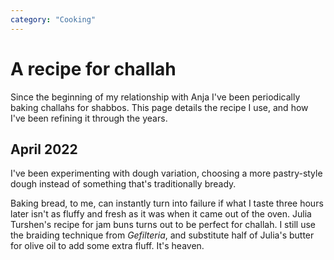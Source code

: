 ```yaml
---
category: "Cooking"
---
```


# A recipe for challah
Since the beginning of my relationship with Anja I've been periodically baking challahs for shabbos. This page details the recipe I use, and how I've been refining it through the years.

## April 2022
I've been experimenting with dough variation, choosing a more pastry-style dough instead of something that's traditionally bready. 

Baking bread, to me, can instantly turn into failure if what I taste three hours later isn't as fluffy and fresh as it was when it came out of the oven. Julia Turshen's recipe for jam buns turns out to be perfect for challah. I still use the braiding technique from _Gefilteria_, and substitute half of Julia's butter for olive oil to add some extra fluff. It's heaven. 